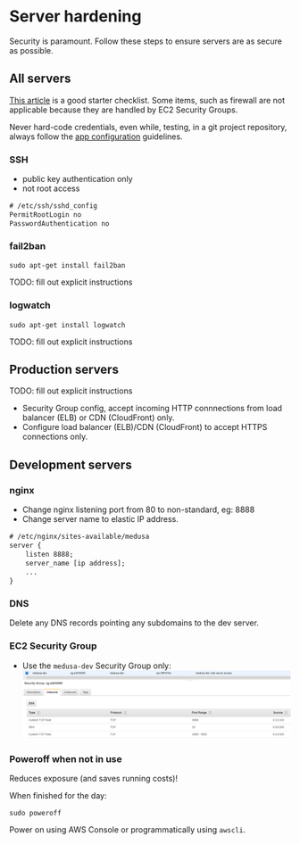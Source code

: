 # Server hardening

Security is paramount. Follow these steps to ensure servers are as secure as possible.

## All servers
[This article](https://www.codelitt.com/blog/my-first-10-minutes-on-a-server-primer-for-securing-ubuntu/) is a good starter checklist. Some items, such as firewall are not applicable because they are handled by EC2 Security Groups.

Never hard-code credentials, even while, testing, in a git project repository, always follow the [app configuration](configuration) guidelines.

### SSH
- public key authentication only
- not root access
```
# /etc/ssh/sshd_config
PermitRootLogin no
PasswordAuthentication no
```

### fail2ban
```
sudo apt-get install fail2ban
```
TODO: fill out explicit instructions

### logwatch
```
sudo apt-get install logwatch
```
TODO: fill out explicit instructions

## Production servers
TODO: fill out explicit instructions
- Security Group config, accept incoming HTTP connnections from load balancer (ELB) or CDN (CloudFront) only.
- Configure load balancer (ELB)/CDN (CloudFront) to accept HTTPS connections only.

## Development servers
### nginx
- Change nginx listening port from 80 to non-standard, eg: 8888
- Change server name to elastic IP address.
```
# /etc/nginx/sites-available/medusa
server {
    listen 8888;
    server_name [ip address];
    ...
}
```

### DNS
 Delete any DNS records pointing any subdomains to the dev server.

### EC2 Security Group
- Use the `medusa-dev` Security Group only:
![medusa-dev EC2 security group](dev-server-ec2-sec-group.png)

### Poweroff when not in use
Reduces exposure (and saves running costs)!

When finished for the day:
```
sudo poweroff
```
Power on using AWS Console or programmatically using `awscli`.
